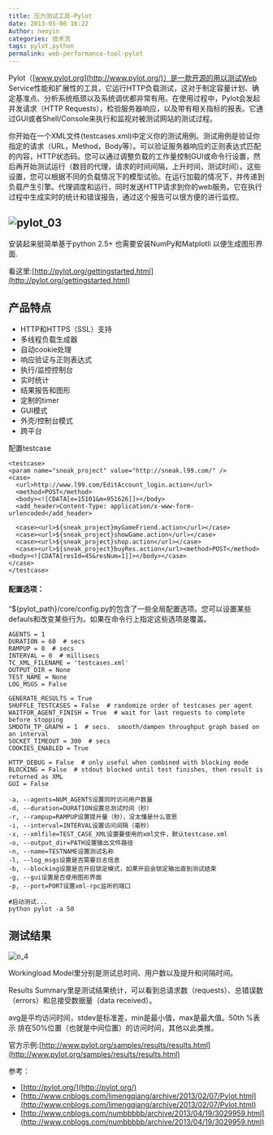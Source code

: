 ```yaml
---
title: 压力测试工具-Pylot 
date: 2013-05-06 16:22
Author: neoyin
categories: 技术流
tags: pylot,python
permalink: web-performance-tool-pylot
---
```


Pylot（[www.pylot.org](http://www.pylot.org/)）是一款开源的用以测试Web
Service性能和扩展性的工具，它运行HTTP负载测试，这对于制定容量计划、确定基准点、分析系统瓶颈以及系统调优都非常有用。在使用过程中，Pylot会发起并发请求（HTTP
Requests），检验服务器响应，以及带有相关指标的报表。它通过GUI或者Shell/Console来执行和监视对被测试网站的测试过程。

你开始在一个XML文件(testcases.xml)中定义你的测试用例。测试用例是验证你指定的请求（URL，Method，Body等）。可以验证服务器响应的正则表达式匹配的内容，HTTP状态码。您可以通过调整负载的工作量控制GUI或命令行设置，然后再开始测试运行（数目的代理，请求的时间间隔，上升时间，测试时间）。这些设置，您可以根据不同的负载情况下的模型试验。在运行加载的情况下，并传递到负载产生引擎。代理调度和运行，同时发送HTTP请求到你的web服务。它在执行过程中生成实时的统计和错误报告，通过这个报告可以很方便的进行监控。

![pylot\_03](http://www.floatinglife.cn/wp-content/uploads/2013/05/pylot_03.png)
--------------------------------------------------------------------------------

安装起来挺简单基于python 2.5+ 也需要安装NumPy和Matplotli
以便生成图形界面.

<!--more-->

看这里:[http://pylot.org/gettingstarted.html](http://pylot.org/gettingstarted.html)

产品特点
--------

-   HTTP和HTTPS（SSL）支持
-   多线程负载生成器
-   自动cookie处理
-   响应验证与正则表达式
-   执行/监控控制台
-   实时统计
-   结果报告和图形
-   定制的timer
-   GUI模式
-   外壳/控制台模式
-   跨平台

配置testcase

    <testcase>
    <param name="sneak_project" value="http://sneak.l99.com/" />
    <case>
      <url>http://www.l99.com/EditAccount_login.action</url>
      <method>POST</method>
      <body><![CDATA[e=15101&m=951626]]></body>
      <add_header>Content-Type: application/x-www-form-urlencoded</add_header>
    
      <case><url>${sneak_project}myGameFriend.action</url></case>
      <case><url>${sneak_project}showGame.action</url></case>
      <case><url>${sneak_project}shop.action</url></case>
      <case><url>${sneak_project}buyRes.action</url><method>POST</method><body><![CDATA[resId=45&resNum=1]]></body></case>
    </case>
    </testcase>

#### 配置选项：

“${pylot\_path}/core/config.py的包含了一些全局配置选项。您可以设置某些defauls和改变某些行为。如果在命令行上指定这些选项是覆盖。

    AGENTS = 1
    DURATION = 60  # secs
    RAMPUP = 0  # secs
    INTERVAL = 0  # millisecs
    TC_XML_FILENAME = 'testcases.xml'
    OUTPUT_DIR = None
    TEST_NAME = None
    LOG_MSGS = False
    
    GENERATE_RESULTS = True
    SHUFFLE_TESTCASES = False  # randomize order of testcases per agent
    WAITFOR_AGENT_FINISH = True  # wait for last requests to complete before stopping
    SMOOTH_TP_GRAPH = 1  # secs.  smooth/dampen throughput graph based on an interval
    SOCKET_TIMEOUT = 300  # secs
    COOKIES_ENABLED = True
    
    HTTP_DEBUG = False  # only useful when combined with blocking mode  
    BLOCKING = False  # stdout blocked until test finishes, then result is returned as XML
    GUI = False
    
    -a, --agents=NUM_AGENTS设置同时访问用户数量
    -d, --duration=DURATION设置总测试时间（秒）
    -r, --rampup=RAMPUP设置提升量（秒），没太懂是什么意思
    -i, --interval=INTERVAL设置访问间隔（毫秒）
    -x, --xmlfile=TEST_CASE_XML设置要使用的xml文件，默认testcase.xml
    -o, --output_dir=PATH设置输出文件路径
    -n, --name=TESTNAME设置测试名称
    -l, --log_msgs设置是否需要日志信息
    -b, --blocking设置是否开启锁定模式，如果开启会锁定输出直到测试结束
    -g, --gui设置是否使用图形界面
    -p, --port=PORT设置xml-rpc监听的端口
    
    #启动测试...
    python pylot -a 50

测试结果
--------

![o\_4](http://www.floatinglife.cn/wp-content/uploads/2013/05/o_4.jpg)

Workingload Model里分别是测试总时间、用户数以及提升和间隔时间。

Results
Summary里是测试结果统计，可以看到总请求数（requests）、总错误数（errors）和总接受数据量（data
received）。

avg是平均访问时间，stdev是标准差，min是最小值，max是最大值。50th %表示
排在50%位置（也就是中间位置）的访问时间，其他以此类推。

官方示例:[http://www.pylot.org/samples/results/results.html](http://www.pylot.org/samples/results/results.html)

参考：

-   [http://pylot.org/](http://pylot.org/)
-   [http://www.cnblogs.com/limengqiang/archive/2013/02/07/Pylot.html](http://www.cnblogs.com/limengqiang/archive/2013/02/07/Pylot.html)
-   [http://www.cnblogs.com/numbbbbb/archive/2013/04/19/3029959.html](http://www.cnblogs.com/numbbbbb/archive/2013/04/19/3029959.html)


